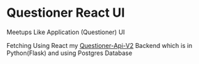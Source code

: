 # Questioner React UI

Meetups Like Application (Questioner) UI

Fetching Using React my <a href="https://github.com/kburudi/Questioner-Api-V2" target="_blank">Questioner-Api-V2</a> Backend which is in Python(Flask) and using Postgres Database
